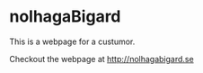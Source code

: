 # nolhagaBigard

This is a webpage for a custumor.

Checkout the webpage at http://nolhagabigard.se

